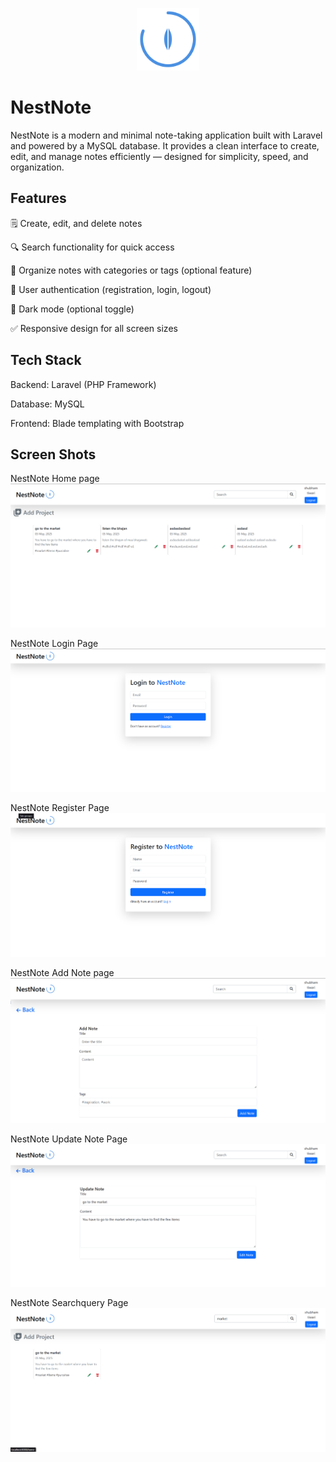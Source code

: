 <p align="center"><img src="public/images/nestNote.svg" width="100" alt="Laravel Logo"> <h1>NestNote</h1></p>


NestNote is a modern and minimal note-taking application built with Laravel and powered by a MySQL database. It provides a clean interface to create, edit, and manage notes efficiently — designed for simplicity, speed, and organization.


## Features

🗒️ Create, edit, and delete notes

🔍 Search functionality for quick access

📁 Organize notes with categories or tags (optional feature)

🔐 User authentication (registration, login, logout)

🌙 Dark mode (optional toggle)

✅ Responsive design for all screen sizes


## Tech Stack
Backend: Laravel (PHP Framework)

Database: MySQL

Frontend: Blade templating with Bootstrap


## Screen Shots

NestNote Home page
![alt text](projectImages/Read-home-page.png)


NestNote Login Page
![alt text](projectImages/login-page.png)


NestNote Register Page
![alt text](projectImages/register-page.png)


NestNote Add Note page
![alt text](projectImages/Add-note-page.png)


NestNote Update Note Page
![alt text](projectImages/update-page.png)


NestNote Searchquery Page
![alt text](projectImages/search-query-page.png)